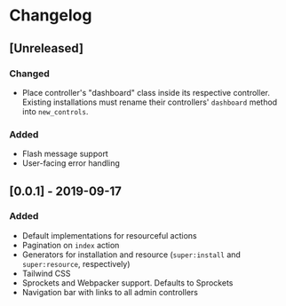 # Changelog

## [Unreleased]

### Changed

* Place controller's "dashboard" class inside its respective controller.
  Existing installations must rename their controllers' `dashboard` method into
  `new_controls`.

### Added

* Flash message support
* User-facing error handling

## [0.0.1] - 2019-09-17

### Added

* Default implementations for resourceful actions
* Pagination on `index` action
* Generators for installation and resource (`super:install` and
  `super:resource`, respectively)
* Tailwind CSS
* Sprockets and Webpacker support. Defaults to Sprockets
* Navigation bar with links to all admin controllers

